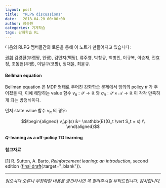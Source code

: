 ```yaml
---
layout: post
title:  "RLPG discussions"
date:   2018-04-20 00:00:00
author: 장승환
categories: 기계학습
tags: 강화학습 RL 
---
```


 다음의 RLPG 멤버들간의 토론을 통해 이 노트가 만들어지고 있습니다:

[권휘](https://whikwon.github.io/) 김경환(부랩짱, 윈짱), 김민지(맥짱), 류주영, 박창규, 백병인, 이규복, 이승재, 전효정, 조동헌(우짱), 이일구(코짱), 정재윤, 최윤규.

#### Bellman equation

 Bellman equation 은 MDP 형태로 주어진 강화학습 문제에서 임의의 policy $\pi$ 가 주어졌을 때, 이에 해당하는 value 함수 
 $v_\pi: \mathscr{S} \rightarrow \mathbb{R}$ 와 $q_\pi: \mathscr{S} \times \mathscr{A} \rightarrow \mathbb{R}$
 이 각각 만족하게 되는 방정식이다.

먼저 state value 함수 $v_\pi$ 의 경우:

$$\begin{aligned}
v_\pi(s) &= \mathbb{E}(G_t \vert S_t = s) \\
\end{aligned}$$


#### $Q$-leaning as a off-policy TD learning






#### 참고자료

[1] R. Sutton, A. Barto, *Reinforcement leaning: an introduction*, second edition ([final draft](http://incompleteideas.net/book/the-book-2nd.html){:target="_blank"}).     

---

*읽으시다 오류나 부정확한 내용을 발견하시면 꼭 알려주시길 부탁드립니다. 감사합니다.*  
